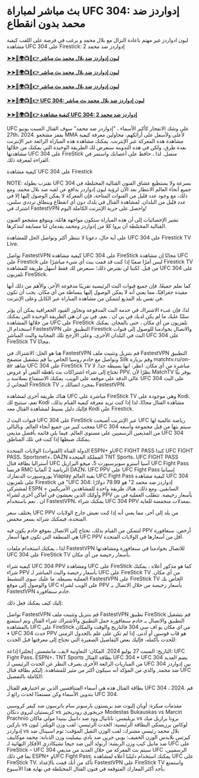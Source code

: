 #  بث مباشر لمباراة UFC 304: إدواردز ضد محمد بدون انقطاع

ليون ادواردز غير مهتم باعادة النزال مع بلال محمد و يرغب في فرصة على اللقب كيفية مشاهدة UFC 304 على Firestick: إدواردز ضد محمد 2

**[➤➤🔴🌍📺📱👉 ليون إدواردز ضد بلال محمد بث مباشر](https://cutt.ly/0elpHBe8)**

**[➤➤🔴🌍📺📱👉 ليون إدواردز ضد بلال محمد بث مباشر](https://cutt.ly/0elpHBe8)**

**[➤➤🔴🌍📺📱👉 ليون إدواردز ضد بلال محمد بث مباشر](https://cutt.ly/0elpHBe8)**

**[➤➤🔴🌍📺📱👉 UFC 304: ليون إدواردز ضد بلال محمد بث مباشر](https://cutt.ly/0elpHBe8)**

**[➤➤🔴🌍📺📱👉 كيفية مشاهدة UFC 304: إدواردز ضد محمد 2](https://cutt.ly/0elpHBe8)**

UFC على وشك الانفجار كأكبر الأسماء ، "إدواردز ضد محمد" سوف القتال السبت يونيو 27th، 2024. يقفز مشجعو MMA لأعلى ولأسفل على أرائكهم، محاولين معرفة كيفية مشاهدة هذه المعركة عبر الإنترنت. يمكنك مشاهدة هذه المباراة الرائعة عبر الإنترنت بعدة طرق، ولكن في هذه التدوينة سنعرض لك الطريقة الوحيدة التي يمكنك من خلالها مشاهدتها UFC 304 على FireStick متصل. لذا ، حافظ على أعصابك واستمر في القراءة لمعرفة ذلك.

كيفية مشاهدة UFC 304 على Firestick

NOTE: تقترب بطولة UFC 304 بسرعة ولا يستطيع عشاق الفنون القتالية المختلطة في جميع أنحاء العالم الانتظار بعد الآن لرؤية ليون إدواردز يدافع عن لقبه ضد بلال محمد. ومع ذلك، مع وجود عدد قليل من القنوات المتاحة، فإن المعركة لا يمكن الوصول إليها إلا في عدد قليل من البلدان. لمشاهدة القتال في بلدك دون أي انقطاع وبنطاق ترددي سلس، اشترك في FastestVPN واحصل على حرية الإنترنت الكاملة اليوم!

تشير الإحصائيات إلى أن هذه المباراة ستكون مواجهة هائلة، ويتوقع مشجعو الفنون القتالية المختلطة أن يروا كلا من إدواردز ومحمد يقدمان لنا مسابقة لنتذكرها.

على أية حال، دعونا لا ننتظر أكثر ونواصل الحل للمشاهدة UFC 304 على Firestick TV Live.

تواصل FastestVPN كيفية مشاهدة UFC 304 على FireStick مجانًا إن مشاهدة UFC على Firestick ليس أمرًا صعبًا إذا كنت قد قمت ببث أي شيء مباشرًا على Firestick TV من قبل. لكننا لن نفترض ذلك؛ سنعرض لك فقط أسهل طريقة للمشاهدة UFC 304 على تلفزيون FireStick.

كما نعلم جميعًا، فإن جميع قنوات البث الرئيسية تقريبًا مدفوعة الأجر، والأهم من ذلك أنها مقيدة جغرافيًا، مما يعني أنه لا يمكن الوصول إليها ببساطة من أي مكان. يجب أن تكون في نفس بلد المذيع لتتمكن من مشاهدة المباراة عبر الكابل وعلى الإنترنت.

لذا، فإن عبء الاشتراك في خدمة البث المدفوعة وتجاوز القيود الجغرافية يمكن أن يؤثر سلبًا عليك ما لم يكن لديك في بي ان . نعم، في بي ان هي الطريقة الوحيدة التي يمكنك من خلالها المشاهدة UFC على FireStick تلفزيون من أي مكان ، حتى بالمجان. يمكنك استخدام ال FastestVPN التطبيق على Firestick والاتصال بخوادمنا للوصول إلى قنوات البث في البلدان الأخرى، وعلى الأرجح تلك المجانية والبث المباشر UFC 304 على FireStick TV مجانًا.

هنا هو الحل: الاشتراك في FastestVPN قم بتنزيل وتثبيت ملف FastestVPN التطبيق وتواصل مع خادم روسيا الخاص بنا قم بتشغيل متصفح Silk وقم بزيارة matchtv.ru/on-air شاهد UFC 304 على FireStick TV مباشرة من أي مكان. انظر، انها بسيطة جدا. لا تحتاج إلى شراء اشتراكات بث باهظة الثمن أو عروض PPV. نظرًا لأن MatchTV يوفر بثًا عالي الدقة على موقعه على الويب، يمكنك الاستمتاع بسلاسة بـ UFC 304 على البث المجاني لـ FireStick TV بمجرد اتصالك بـ FastestVPN.

هناك طريقة أخرى لمشاهدة UFC مباشرة على FireStick TV وهي موجودة على Kodi. نعم، ستتيح لك Kodi مشاهدة القتال مجانًا، لذا إذا كنت تريد معرفة كيفية القيام بذلك، فإليك دليل بسيط لمشاهدة القتال معه Kodi على Firestick.

قنوات البث لـ UFC 304 على FireStick عبر الإنترنت أصبحت UFC رياضة عالمية لها معجب كبير من جميع أنحاء العالم. وبالتالي UFC 304 سيتم بثها من قبل مجموعة واسعة من المذيعين الرسميين على مستوى العالم. فيما يلي قائمة بأفضل مذيعي UFC 304 يمكنك ضبطها إذا كنت في تلك المناطق.

الدولة القناة (القنوات) الولايات المتحدة ESPN+ وUFC FIGHT PASS كندا UFC FIGHT PASS، Sportsnet+، DAZN المملكة المتحدة TNT Sports، UFC FIGHT PASS أستراليا بطاقة قتال UFC آسيا أسترو سوبرسبورت 5، ميجو البرازيل UFC Fight Pass فرنسا RMC الرياضة 2 ألمانيا DAZN، UFC PPV على UFC Fight Pass إسبانيا يوروسبورت الدنمارك Viaplay بقية العالم UFC Fight Pass كيفية مشاهدة UFC 304 على تلفزيون Firestick في "UFC 304: إدواردز ضد محمد 2" هو 79.99 دولارًا لمشتركي ESPN + السابقين. ومع ذلك، هناك طريقة واحدة للمشاهدين الأمريكيين وأولئك الذين يعيشون في أماكن أخرى لشراء PPV بأسعار رخيصة. تتطلب العملية في بي ان . نعم باستخدام FastestVPN، يمكنك شراء UFC 304 PPV بمعدلات منخفضة للغاية.

يختلف سعر UFC PPV من بلد إلى آخر، مما يعني أنه إذا كنت تعيش خارج الولايات المتحدة، فيمكنك شرائه بسعر مخفض.

لتتمكن من القيام بذلك، تحتاج إلى الاتصال بموقع خادم يكون فيه PPV أرخص. سنغافورة هي المنطقة التي تكون فيها أسعار UFC PPV أقل من أسعارها في الولايات المتحدة.

لذا ، يمكنك استخدام ملفات FastestVPN للاتصال بخوادمنا في سنغافورة ومشاهدتها UFC 304 على FireStick TV بأسعار رخيصة من أي مكان.

كيفية شراء UFC 304 PPV ومشاهدة UFC على FireStick كما هو مذكور أعلاه ، يمكنك شراء PPV بأسعار رخيصة والبث المباشر لـ UFC على FireStick TV من أي مكان. العملية بسيطة. ما عليك سوى التنشيط FastestVPN على FireStick TV الخاص بك والوصول إلى موقع UFC على الويب لشراء PPV بأسعار رخيصة من خلال الاتصال بـ FastestVPN خادم سنغافورة.

إليك كيف يمكنك فعل ذلك:

تواصل FastestVPN قم بتنزيل وتثبيت ملف FastestVPN تطبيق FireStick قم بتشغيل التطبيق والاتصال بـ خادم سنغافورة حمل التطبيق والاشتراك شراء القتال وتم استمتع بالمشاهدة UFC على FireStick من اي مكان يو اف سي 304 فالتاريخ والوقت والمكان • UFC 304 حدث PPV هو قاب قوسين أو أدنى. إذا لم تكن على علم بالجدول الزمني للحدث بأكمله، فإليك بعض التفاصيل الصغيرة التي تحتاج إلى معرفتها قبل الحدث:

التاريخ: السبت 27 يوليو 2024. المكان: التعاونية لايف، مانشستر، إنجلترا إذاعة: UFC Fight Pass، ESPN+، TNT Sports بطاقة القتال UFC 304 • UFC 304 يضم العديد من المباريات الرائعة الأخرى بصرف النظر عن الحدث الرئيسي لـ UFC 304 بين إدواردز ضد محمد, والذي من المؤكد أنه سيكون أكثر من مثير للمشاهدة. إليكم بطاقة قتال UFC الكاملة بالتفصيل:

بطاقة القتال هذه هي أسماء المتنافسين الذين تم اختيارهم للقتال UFC 304 ، 2024. قم بتدوين الأسماء وكن مستعدًا لحدث رائع لـ UFC 304.

مقدمات مبكرة: أوبان إليوت ضد بريستون بارسونز سام باترسون ضد كيفر كروسبي كريستيان ليروي دنكان vs جريجوري رودريجيز Modestas Bukauskas vs Marcin Prachnio بريليمس: ناثانيال وود ضد دانييل بينيدا مولي ماكان vs برونا برازيل ميك باركين vs لوكاس برزيسكي البطاقة الرئيسية: الحدث الرئيسي: لقب وزن الويلتر: ليون إدواردز vs بلال محمد رئيسي مشترك: لقب الوزن الثقيل المؤقت: توم اسبينال ضد كيرتس بلايدس الوزن الخفيف: بوبي جرين ضد بادي بيمبليت وزن الذبابة: محمد موكاييف ضد مانيل كيب وزن الريشة: أرنولد ألين ضد جيجا تشيكادزي الأفكار النهائية لـ UFC على FireStick – UFC 304 سيتم بث المعركة من خلال العديد من مذيعي UFC الرسميين، بما في ذلك ESPN+ وUFC Fight Pass. يمكنك استخدام دليلنا أعلاه لمشاهدة UFC على FireStick TV. تأكد من أنك قمت بالإعداد FastestVPN على FireStick TV واستمتع بأحد أكثر المعارك المتوقعة في فنون القتال المختلطة في نهاية هذا الأسبوع.

